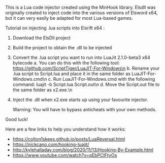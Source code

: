 This is a Lua code injector created using the MinHook library.
Elsdll was originally created to inject code into the various versions of Elsword x64, but it can very easily be adapted for most Lua-based games.


Tutorial on injecting .lua scripts into Elsrift x64 :

1) Download the ElsDll project
2) Build the project to obtain the .dll to be injected

3) Convert the .lua script you want to run into LuaJit 2.1.0-beta3 x64 bytecode
	a. You can do this with the following tool: https://github.com/ScriptTiger/LuaJIT-For-Windows\n
	b. Rename your .lua script to Script.lua and place it in the same folder as LuaJIT-For-Windows.cmd\n
	c. Run LuaJIT-For-Windows.cmd with the following command: luajit -b Script.lua Script.out\n
	d. Move the Script.out file to the same folder as x2.exe.\n

4) Inject the .dll when x2.exe starts up using your favourite injector.

   Warning: You will have to bypass anticheats with your own methods.

Good luck!


Here are a few links to help you understand how it works:
- https://colton1skees.github.io/posts/LuaReversal.html
- https://nickcano.com/hooking-luajit/
- http://kylehalladay.com/blog/2020/11/13/Hooking-By-Example.html
- https://www.youtube.com/watch?v=qEbPCIFtyOs
